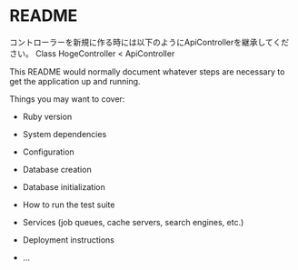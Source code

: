 # README

コントローラーを新規に作る時には以下のようにApiControllerを継承してください。
Class HogeController < ApiController

This README would normally document whatever steps are necessary to get the
application up and running.

Things you may want to cover:

* Ruby version

* System dependencies

* Configuration

* Database creation

* Database initialization

* How to run the test suite

* Services (job queues, cache servers, search engines, etc.)

* Deployment instructions

* ...
